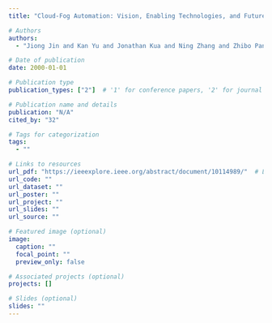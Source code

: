 ```yaml
---
title: "Cloud-Fog Automation: Vision, Enabling Technologies, and Future Research Directions"

# Authors
authors:
  - "Jiong Jin and Kan Yu and Jonathan Kua and Ning Zhang and Zhibo Pang and Qing-Long Han"

# Date of publication
date: 2000-01-01

# Publication type
publication_types: ["2"]  # '1' for conference papers, '2' for journal articles, '3' for preprints

# Publication name and details
publication: "N/A"
cited_by: "32"

# Tags for categorization
tags:
  - ""

# Links to resources
url_pdf: "https://ieeexplore.ieee.org/abstract/document/10114989/"  # Link to the resource
url_code: ""
url_dataset: ""
url_poster: ""
url_project: ""
url_slides: ""
url_source: ""

# Featured image (optional)
image:
  caption: ""
  focal_point: ""
  preview_only: false

# Associated projects (optional)
projects: []

# Slides (optional)
slides: ""
---
```

